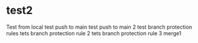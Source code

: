 # test2
Test from local
test push to main
test push to main 2
test branch protection rules
tets branch protection rule 2
tets branch protection rule 3
merge1